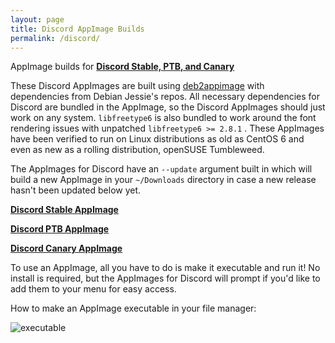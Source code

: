 ```yaml
---
layout: page
title: Discord AppImage Builds
permalink: /discord/
---
```


AppImage builds for **[Discord Stable, PTB, and Canary](https://discordapp.com)**

These Discord AppImages are built using [deb2appimage](https://github.com/simoniz0r/deb2appimage) with dependencies from Debian Jessie's repos.  All necessary dependencies for Discord are bundled in the AppImage, so the Discord AppImages should just work on any system.  `libfreetype6` is also bundled to work around the font rendering issues with unpatched `libfreetype6 >= 2.8.1` .  These AppImages have been verified to run on Linux distributions as old as CentOS 6 and even as new as a rolling distribution, openSUSE Tumbleweed.

The AppImages for Discord have an `--update` argument built in which will build a new AppImage in your `~/Downloads` directory in case a new release hasn't been updated below yet.

**[Discord Stable AppImage](https://github.com/simoniz0r/Discord-AppImage/releases)**

**[Discord PTB AppImage](https://github.com/simoniz0r/Discord-PTB-AppImage/releases)**

**[Discord Canary AppImage](https://github.com/simoniz0r/Discord-Canary-AppImage/releases)**

To use an AppImage, all you have to do is make it executable and run it!  No install is required, but the AppImages for Discord will prompt if you'd like to add them to your menu for easy access.

How to make an AppImage executable in your file manager:

![executable](https://u.teknik.io/rEZBa.gif)
